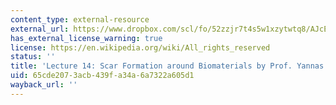 ```yaml
---
content_type: external-resource
external_url: https://www.dropbox.com/scl/fo/52zzjr7t4s5w1xzytwtq8/AJcEtK_TPtYGIkPyFJA2vC0/Lecture%20Recordings?dl=0&preview=2022-10-27_Scar+Formation+around+Biomaterials+%28Yannas%29.mp4&rlkey=qojtvzyd9q8cpudjtvj939i69&subfolder_nav_tracking=1
has_external_license_warning: true
license: https://en.wikipedia.org/wiki/All_rights_reserved
status: ''
title: 'Lecture 14: Scar Formation around Biomaterials by Prof. Yannas'
uid: 65cde207-3acb-439f-a34a-6a7322a605d1
wayback_url: ''
---
```

